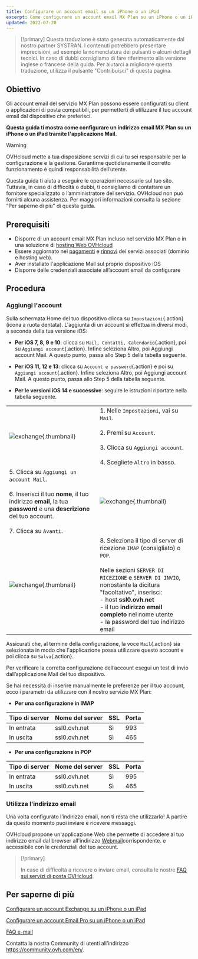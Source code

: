 ```yaml
---
title: Configurare un account email su un iPhone o un iPad
excerpt: Come configurare un account email MX Plan su un iPhone o un iPad
updated: 2022-07-20
---
```


> [!primary]
> Questa traduzione è stata generata automaticamente dal nostro partner SYSTRAN. I contenuti potrebbero presentare imprecisioni, ad esempio la nomenclatura dei pulsanti o alcuni dettagli tecnici. In caso di dubbi consigliamo di fare riferimento alla versione inglese o francese della guida. Per aiutarci a migliorare questa traduzione, utilizza il pulsante "Contribuisci" di questa pagina.
>

## Obiettivo

Gli account email del servizio MX Plan possono essere configurati su client o applicazioni di posta compatibili, per permetterti di utilizzare il tuo account email dal dispositivo che preferisci.

**Questa guida ti mostra come configurare un indirizzo email MX Plan su un iPhone o un iPad tramite l'applicazione Mail.**

> [!warning]
>
> OVHcloud mette a tua disposizione servizi di cui tu sei responsabile per la configurazione e la gestione. Garantirne quotidianamente il corretto funzionamento è quindi responsabilità dell’utente.
>
> Questa guida ti aiuta a eseguire le operazioni necessarie sul tuo sito. Tuttavia, in caso di difficoltà o dubbi, ti consigliamo di contattare un fornitore specializzato o l’amministratore del servizio. OVHcloud non può fornirti alcuna assistenza. Per maggiori informazioni consulta la sezione “Per saperne di più” di questa guida.
>

## Prerequisiti

- Disporre di un account email MX Plan incluso nel servizio MX Plan o in una soluzione di [hosting Web OVHcloud](/links/web/hosting)
- Essere aggiornato nei [pagamenti](/pages/account_and_service_management/managing_billing_payments_and_services/invoice_management#pay-bills) e [rinnovi](/pages/account_and_service_management/managing_billing_payments_and_services/how_to_use_automatic_renewal#renewal-management) dei servizi associati (dominio e hosting web).
- Aver installato l'applicazione Mail sul proprio dispositivo iOS
- Disporre delle credenziali associate all’account email da configurare

## Procedura

### Aggiungi l'account

Sulla schermata Home del tuo dispositivo clicca su `Impostazioni`{.action} (icona a ruota dentata). L'aggiunta di un account si effettua in diversi modi, a seconda della tua versione iOS:

- **Per iOS 7, 8, 9 e 10**: clicca su `Mail, Contatti, Calendario`{.action}, poi su `Aggiungi account`{.action}. Infine seleziona Altro, poi Aggiungi account Mail. A questo punto, passa allo Step 5 della tabella seguente.

- **Per iOS 11, 12 e 13**: clicca su `Account e password`{.action} e poi su `Aggiungi account`{.action}. Infine seleziona Altro, poi Aggiungi account Mail. A questo punto, passa allo Step 5 della tabella seguente.

- **Per le versioni iOS 14 e successive**: seguire le istruzioni riportate nella tabella seguente.

| | |
|---|---|
|![exchange](images/configuration-mail-ios-step01.gif){.thumbnail}|1. Nelle `Impostazioni`, vai su `Mail`. <br><br> 2. Premi su `Account`.<br><br> 3. Clicca su `Aggiungi account`.<br><br> 4. Scegliete `Altro` in basso.|
|5. Clicca su `Aggiungi un account Mail`.<br><br>6. Inserisci il tuo **nome**, il tuo indirizzo **email**, la tua **password** e una **descrizione** del tuo account.<br><br>7. Clicca su `Avanti`.|![exchange](images/configuration-mail-ios-step02.png){.thumbnail}|
|![exchange](images/configuration-mail-ios-step03.png){.thumbnail}|8. Seleziona il tipo di server di ricezione `IMAP` (consigliato) o `POP`.<br><br>Nelle sezioni `SERVER DI RICEZIONE` e `SERVER DI INVIO`, nonostante la dicitura "facoltativo", inserisci: <br>- host **ssl0.ovh.net** <br>- il tuo **indirizzo email completo** nel nome utente <br>- la password del tuo indirizzo email|

Assicurati che, al termine della configurazione, la voce `Mail`{.action} sia selezionata in modo che l'applicazione possa utilizzare questo account e poi clicca su `Salva`{.action}.

Per verificare la corretta configurazione dell’account esegui un test di invio dall’applicazione Mail del tuo dispositivo.

Se hai necessità di inserire manualmente le preferenze per il tuo account, ecco i parametri da utilizzare con il nostro servizio MX Plan: 

- **Per una configurazione in IMAP**

|Tipo di server|Nome del server|SSL|Porta|
|---|---|---|---|
|In entrata|ssl0.ovh.net|Sì|993|
|In uscita|ssl0.ovh.net|Sì|465|

- **Per una configurazione in POP**

|Tipo di server|Nome del server|SSL|Porta|
|---|---|---|---|
|In entrata|ssl0.ovh.net|Sì|995|
|In uscita|ssl0.ovh.net|Sì|465|

### Utilizza l'indirizzo email

Una volta configurato l’indirizzo email, non ti resta che utilizzarlo! A partire da questo momento puoi inviare e ricevere messaggi.

OVHcloud propone un'applicazione Web che permette di accedere al tuo indirizzo email dal browser all'indirizzo [Webmail](/links/web/email)corrispondente. e accessibile con le credenziali del tuo account.

> [!primary]
>
> In caso di difficoltà a ricevere o inviare email, consulta le nostre [FAQ sui servizi di posta OVHcloud](/pages/web_cloud/email_and_collaborative_solutions/mx_plan/faq-emails).
>

## Per saperne di più

[Configurare un account Exchange su un iPhone o un iPad](/pages/web_cloud/email_and_collaborative_solutions/microsoft_exchange/how_to_configure_ios)

[Configurare un account Email Pro su un iPhone o un iPad](/pages/web_cloud/email_and_collaborative_solutions/email_pro/how_to_configure_ios)

[FAQ e-mail](/pages/web_cloud/email_and_collaborative_solutions/mx_plan/faq-emails)

Contatta la nostra Community di utenti all’indirizzo <https://community.ovh.com/en/>.
